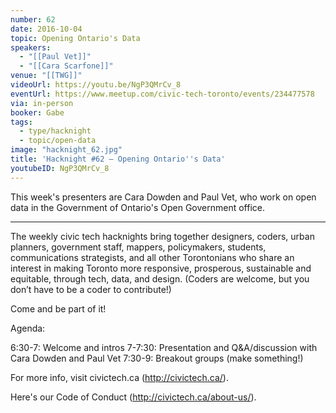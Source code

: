 ```yaml
---
number: 62
date: 2016-10-04
topic: Opening Ontario's Data
speakers:
  - "[[Paul Vet]]"
  - "[[Cara Scarfone]]"
venue: "[[TWG]]"
videoUrl: https://youtu.be/NgP3QMrCv_8
eventUrl: https://www.meetup.com/civic-tech-toronto/events/234477578
via: in-person
booker: Gabe
tags:
  - type/hacknight
  - topic/open-data
image: "hacknight_62.jpg"
title: 'Hacknight #62 – Opening Ontario''s Data'
youtubeID: NgP3QMrCv_8
---
```


This week's presenters are Cara Dowden and Paul Vet, who work on open data in the Government of Ontario's Open Government office.

---

The weekly civic tech hacknights bring together designers, coders, urban planners, government staff, mappers, policymakers, students, communications strategists, and all other Torontonians who share an interest in making Toronto more responsive, prosperous, sustainable and equitable, through tech, data, and design. (Coders are welcome, but you don’t have to be a coder to contribute!)

Come and be part of it!

Agenda:

6:30-7: Welcome and intros
7-7:30: Presentation and Q&A/discussion with Cara Dowden and Paul Vet
7:30-9: Breakout groups (make something!)

For more info, visit civictech.ca (http://civictech.ca/).

Here's our Code of Conduct (http://civictech.ca/about-us/).